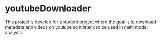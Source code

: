 # youtubeDownloader
This project is develop for a student project where the goal is to download metadata and videos on youtube 
so it later can be used in multi modal analysis. 

